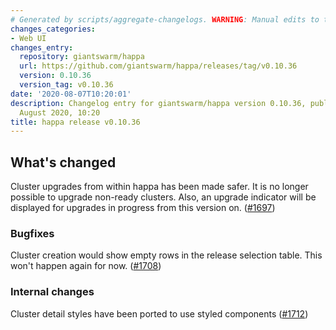 ```yaml
---
# Generated by scripts/aggregate-changelogs. WARNING: Manual edits to this files will be overwritten.
changes_categories:
- Web UI
changes_entry:
  repository: giantswarm/happa
  url: https://github.com/giantswarm/happa/releases/tag/v0.10.36
  version: 0.10.36
  version_tag: v0.10.36
date: '2020-08-07T10:20:01'
description: Changelog entry for giantswarm/happa version 0.10.36, published on 07
  August 2020, 10:20
title: happa release v0.10.36
---
```


## What's changed

Cluster upgrades from within happa has been made safer. It is no longer possible to upgrade non-ready clusters. Also, an upgrade indicator will be displayed for upgrades in progress from this version on. ([#1697](https://github.com/giantswarm/happa/pull/1697))

### Bugfixes

Cluster creation would show empty rows in the release selection table. This won't happen again for now. ([#1708](https://github.com/giantswarm/happa/pull/1708))

### Internal changes

Cluster detail styles have been ported to use styled components ([#1712](https://github.com/giantswarm/happa/pull/1712))
